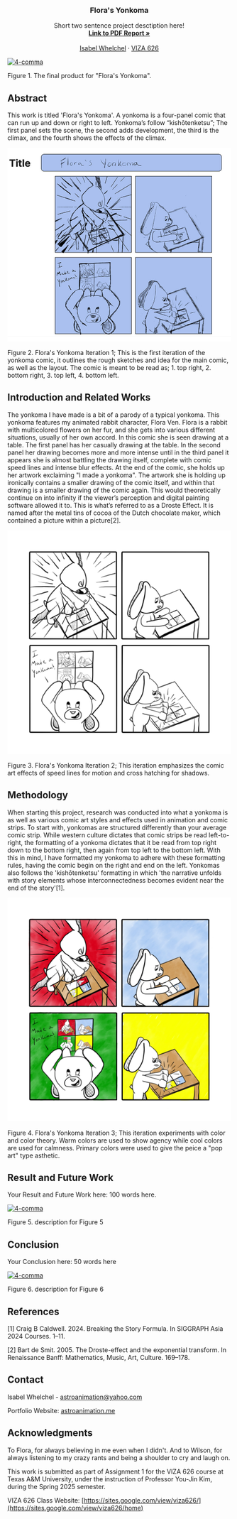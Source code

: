<!-- Improved compatibility of back to top link: See: https://github.com/othneildrew/Best-README-Template/pull/73 -->
<a id="readme-top"></a>

<!-- PROJECT SHIELDS -->
<!--
*** I'm using markdown "reference style" links for readability.
*** Reference links are enclosed in brackets [ ] instead of parentheses ( ).
*** See the bottom of this document for the declaration of the reference variables
*** for contributors-url, forks-url, etc. This is an optional, concise syntax you may use.
*** https://www.markdownguide.org/basic-syntax/#reference-style-links
-->




<!-- PROJECT LOGO -->
<br />
<div align="center">
  </a>

  <h3 align="center">Flora's Yonkoma</h3>

  <p align="center">
    Short two sentence project desctiption here!
    <br />
    <a href="https://github.com/yujnkm/4-comma-Assignment_01/blob/main/pdf/Reality-Distortion-Room-ISMAR-23.pdf"><strong>Link to PDF Report »</strong></a>
    <br />
    <br />
    <a href="https://astroanimation.me">Isabel Whelchel</a>
    &middot;
    <a href="https://sites.google.com/view/viza626/home">VIZA 626</a>
  </p>
</div>

[![4-comma][images-fig1]](https://example.com)

Figure 1. The final product for "Flora's Yonkoma".

<!-- Abstract -->
## Abstract
This work is titled 'Flora's Yonkoma'. A yonkoma is a four-panel comic that can run up and down or right to left. Yonkoma’s follow “kishōtenketsu”; The first panel sets the scene, the second adds development, the third is the climax, and the fourth shows the effects of the climax.

[![4-comma][images-fig2]](https://example.com)

Figure 2. Flora's Yonkoma Iteration 1; This is the first iteration of the yonkoma comic, it outlines the rough sketches and idea for the main comic, as well as the layout. The comic is meant to be read as; 1. top right, 2. bottom right, 3. top left, 4. bottom left. 

<!-- Introduction and Related Works -->
## Introduction and Related Works

The yonkoma I have made is a bit of a parody of a typical yonkoma. This yonkoma features my animated rabbit character, Flora Ven. Flora is a rabbit with multicolored flowers on her fur, and she gets into various different situations, usually of her own accord. In this comic she is seen drawing at a table. The first panel has her casually drawing at the table. In the second panel her drawing becomes more and more intense until in the third panel it appears she is almost battling the drawing itself, complete with comic speed lines and intense blur effects. At the end of the comic, she holds up her artwork exclaiming "I made a yonkoma". The artwork she is holding up ironically contains a smaller drawing of the comic itself, and within that drawing is a smaller drawing of the comic again. This would theoretically continue on into infinity if the viewer’s perception and digital painting software allowed it to. This is what’s referred to as a Droste Effect. It is named after the metal tins of cocoa of the Dutch chocolate maker, which contained a picture within a picture[2].

[![4-comma][images-fig3]](https://example.com)

Figure 3. Flora's Yonkoma Iteration 2; This iteration emphasizes the comic art effects of speed lines for motion and cross hatching for shadows.

## Methodology

When starting this project, research was conducted into what a yonkoma is as well as various comic art styles and effects used in animation and comic strips. To start with, yonkomas are structured differently than your average comic strip. While western culture dictates that comic strips be read left-to-right, the formatting of a yonkoma dictates that it be read from top right down to the bottom right, then again from top left to the bottom left. With this in mind, I have formatted my yonkoma to adhere with these formatting rules, having the comic begin on the right and end on the left. Yonkomas also follows the 'kishōtenketsu' formatting in which 'the narrative unfolds with story elements whose interconnectedness becomes evident near the end of the story'[1].

[![4-comma][images-fig4]](https://example.com)

Figure 4. Flora's Yonkoma Iteration 3; This iteration experiments with color and color theory. Warm colors are used to show agency while cool colors are used for calmness. Primary colors were used to give the peice a "pop art" type asthetic.

## Result and Future Work
Your Result and Future Work here: 100 words here.

[![4-comma][images-fig5]](https://example.com)

Figure 5. description for Figure 5

## Conclusion
Your Conclusion here: 50 words here

[![4-comma][images-fig6]](https://example.com)

Figure 6. description for Figure 6

<!-- Bibliography -->
## References

[1] Craig B Caldwell. 2024. Breaking the Story Formula. In SIGGRAPH Asia 2024 Courses. 1–11.

[2] Bart de Smit. 2005. The Droste-effect and the exponential transform. In Renaissance Banff: Mathematics, Music, Art,
Culture. 169–178.



<!-- CONTACT -->
## Contact

Isabel Whelchel - astroanimation@yahoo.com

Portfolio Website: [astroanimation.me](https://astroanimation.me)




<!-- ACKNOWLEDGMENTS -->
## Acknowledgments

To Flora, for always believing in me even when I didn't. And to Wilson, for always listening to my crazy rants and being a shoulder to cry and laugh on.

This work is submitted as part of Assignment 1 for the VIZA 626 course at Texas A&M University, under the instruction of Professor You-Jin Kim, during the Spring 2025 semester.

VIZA 626 Class Website: [https://sites.google.com/view/viza626/](https://sites.google.com/view/viza626/home)

<!-- MARKDOWN LINKS & IMAGES -->
<!-- https://www.markdownguide.org/basic-syntax/#reference-style-links -->
[contributors-shield]: https://img.shields.io/github/contributors/othneildrew/Best-README-Template.svg?style=for-the-badge
[contributors-url]: https://github.com/othneildrew/Best-README-Template/graphs/contributors
[forks-shield]: https://img.shields.io/github/forks/othneildrew/Best-README-Template.svg?style=for-the-badge
[forks-url]: https://github.com/othneildrew/Best-README-Template/network/members
[stars-shield]: https://img.shields.io/github/stars/othneildrew/Best-README-Template.svg?style=for-the-badge
[stars-url]: https://github.com/othneildrew/Best-README-Template/stargazers
[issues-shield]: https://img.shields.io/github/issues/othneildrew/Best-README-Template.svg?style=for-the-badge
[issues-url]: https://github.com/othneildrew/Best-README-Template/issues
[license-shield]: https://img.shields.io/github/license/othneildrew/Best-README-Template.svg?style=for-the-badge
[license-url]: https://github.com/othneildrew/Best-README-Template/blob/master/LICENSE.txt
[linkedin-shield]: https://img.shields.io/badge/-LinkedIn-black.svg?style=for-the-badge&logo=linkedin&colorB=555
[linkedin-url]: https://linkedin.com/in/othneildrew
[product-screenshot]: images/screenshot.png
[images-fig1]: images/fig1.png
[images-fig2]: fig2.JPG
[images-fig3]: fig3.JPG
[images-fig4]: fig4.JPG
[images-fig5]: images/fig5.png
[images-fig6]: images/fig6.png
[Next.js]: https://img.shields.io/badge/next.js-000000?style=for-the-badge&logo=nextdotjs&logoColor=white
[Next-url]: https://nextjs.org/
[React.js]: https://img.shields.io/badge/React-20232A?style=for-the-badge&logo=react&logoColor=61DAFB
[React-url]: https://reactjs.org/
[Vue.js]: https://img.shields.io/badge/Vue.js-35495E?style=for-the-badge&logo=vuedotjs&logoColor=4FC08D
[Vue-url]: https://vuejs.org/
[Angular.io]: https://img.shields.io/badge/Angular-DD0031?style=for-the-badge&logo=angular&logoColor=white
[Angular-url]: https://angular.io/
[Svelte.dev]: https://img.shields.io/badge/Svelte-4A4A55?style=for-the-badge&logo=svelte&logoColor=FF3E00
[Svelte-url]: https://svelte.dev/
[Laravel.com]: https://img.shields.io/badge/Laravel-FF2D20?style=for-the-badge&logo=laravel&logoColor=white
[Laravel-url]: https://laravel.com
[Bootstrap.com]: https://img.shields.io/badge/Bootstrap-563D7C?style=for-the-badge&logo=bootstrap&logoColor=white
[Bootstrap-url]: https://getbootstrap.com
[JQuery.com]: https://img.shields.io/badge/jQuery-0769AD?style=for-the-badge&logo=jquery&logoColor=white
[JQuery-url]: https://jquery.com 
